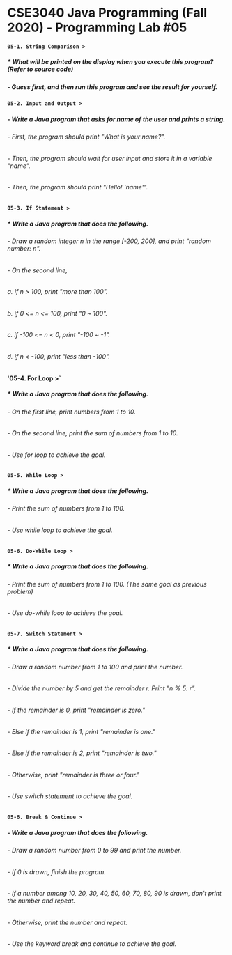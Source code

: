 # <hl align='center'> CSE3040 Java Programming (Fall 2020) - Programming Lab #05

#### **`05-1. String Comparison >`**

##### * What will be printed on the display when you execute this program? (Refer to source code)
##### - Guess first, and then run this program and see the result for yourself.

#### **`05-2. Input and Output >`**

##### - Write a Java program that asks for name of the user and prints a string.
###### - First, the program should print "What is your name?".
###### - Then, the program should wait for user input and store it in a variable "name".
###### - Then, the program should print "Hello! 'name'".

#### **`05-3. If Statement >`**

##### * Write a Java program that does the following.
###### - Draw a random integer n in the range [-200, 200], and print "random number: n".
###### - On the second line, 
###### a. if n > 100, print "more than 100".
###### b. if 0 <= n <= 100, print "0 ~ 100".
###### c. if -100 <= n < 0, print "-100 ~ -1".
###### d. if n < -100, print "less than -100".

#### **'05-4. For Loop >`**

##### * Write a Java program that does the following.
###### - On the first line, print numbers from 1 to 10.
###### - On the second line, print the sum of numbers from 1 to 10.
###### - Use for loop to achieve the goal. 

#### **`05-5. While Loop >`**

##### * Write a Java program that does the following.
###### - Print the sum of numbers from 1 to 100.
###### - Use while loop to achieve the goal.

#### **`05-6. Do-While Loop >`**

##### * Write a Java program that does the following.
###### - Print the sum of numbers from 1 to 100. (The same goal as previous problem)
###### - Use do-while loop to achieve the goal.

#### **`05-7. Switch Statement >`**

##### * Write a Java program that does the following.
###### - Draw a random number from 1 to 100 and print the number.
###### - Divide the number by 5 and get the remainder r. Print "n % 5: r".
###### - If the remainder is 0, print "remainder is zero."
###### - Else if the remainder is 1, print "remainder is one."
###### - Else if the remainder is 2, print "remainder is two."
###### - Otherwise, print "remainder is three or four."
###### - Use switch statement to achieve the goal.

#### **`05-8. Break & Continue >`**

##### - Write a Java program that does the following.
###### - Draw a random number from 0 to 99 and print the number.
###### - If 0 is drawn, finish the program.
###### - If a number among 10, 20, 30, 40, 50, 60, 70, 80, 90 is drawn, don't print the number and repeat.
###### - Otherwise, print the number and repeat.
###### - Use the keyword break and continue to achieve the goal.
